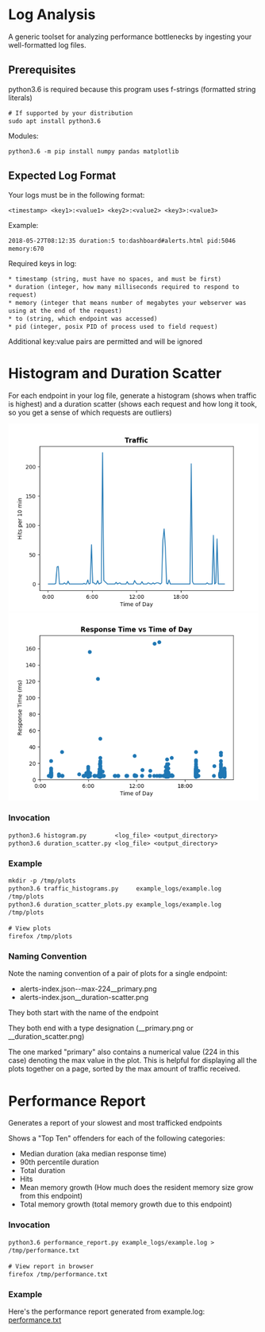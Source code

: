 Log Analysis
============

A generic toolset for analyzing performance bottlenecks by ingesting
your well-formatted log files.


Prerequisites
-------------

python3.6 is required because this program uses f-strings (formatted string literals)

    # If supported by your distribution
    sudo apt install python3.6

Modules:

    python3.6 -m pip install numpy pandas matplotlib



Expected Log Format
-------------------

Your logs must be in the following format:

    <timestamp> <key1>:<value1> <key2>:<value2> <key3>:<value3>

Example:

    2018-05-27T08:12:35 duration:5 to:dashboard#alerts.html pid:5046 memory:670

Required keys in log:

    * timestamp (string, must have no spaces, and must be first)
    * duration (integer, how many milliseconds required to respond to request)
    * memory (integer that means number of megabytes your webserver was using at the end of the request)
    * to (string, which endpoint was accessed)
    * pid (integer, posix PID of process used to field request)

Additional key:value pairs are permitted and will be ignored




Histogram and Duration Scatter
==============================

For each endpoint in your log file, generate a
histogram (shows when traffic is highest)
and a duration scatter (shows each request and how long it took,
so you get a sense of which requests are outliers)


![Histogram]( https://github.com/jackdesert/log_analysis/blob/master/example_plots/alerts-index.json--max-224__primary.png )
![Duration Scatter]( https://github.com/jackdesert/log_analysis/blob/master/example_plots/alerts-index.json__duration-scatter.png )

### Invocation

    python3.6 histogram.py        <log_file> <output_directory>
    python3.6 duration_scatter.py <log_file> <output_directory>


### Example

    mkdir -p /tmp/plots
    python3.6 traffic_histograms.py     example_logs/example.log /tmp/plots
    python3.6 duration_scatter_plots.py example_logs/example.log /tmp/plots

    # View plots
    firefox /tmp/plots


### Naming Convention

Note the naming convention of a pair of plots for a single endpoint:

  * alerts-index.json--max-224__primary.png
  * alerts-index.json__duration-scatter.png

They both start with the name of the endpoint

They both end with a type designation (__primary.png or __duration_scatter.png)

The one marked "primary" also contains a numerical value (224 in this case)
denoting the max value in the plot. This is helpful for displaying all the plots together on a page, sorted by the max amount of traffic received.


Performance Report
==================

Generates a report of your slowest and most trafficked endpoints

Shows a "Top Ten" offenders for each of the following categories:

  * Median duration (aka median response time)
  * 90th percentile duration
  * Total duration
  * Hits
  * Mean memory growth (How much does the resident memory size grow from this endpoint)
  * Total memory growth (total memory growth due to this endpoint)

### Invocation

    python3.6 performance_report.py example_logs/example.log > /tmp/performance.txt

    # View report in browser
    firefox /tmp/performance.txt


### Example

Here's the performance report generated from example.log: [performance.txt](https://raw.githubusercontent.com/jackdesert/log_analysis/master/example_reports/performance.txt)

